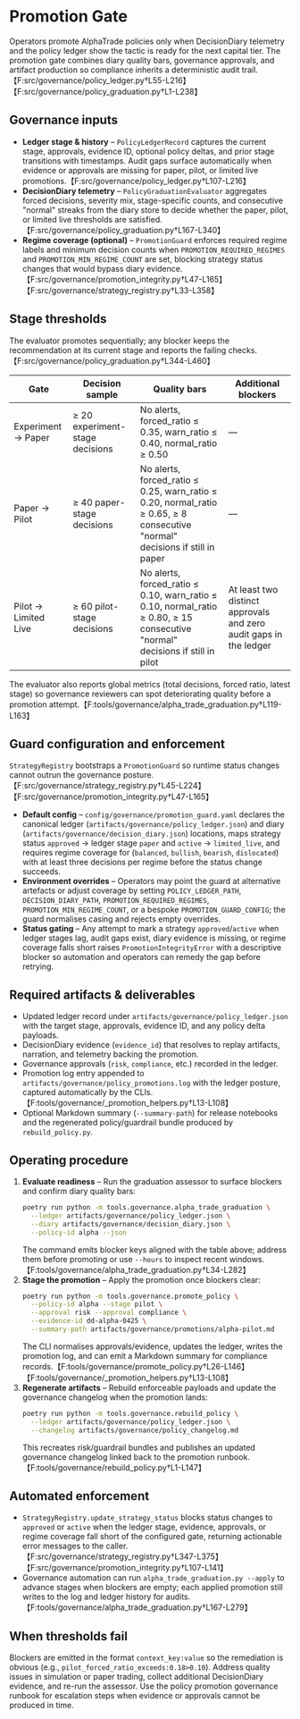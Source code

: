 # Promotion Gate

Operators promote AlphaTrade policies only when DecisionDiary telemetry and the
policy ledger show the tactic is ready for the next capital tier. The promotion
gate combines diary quality bars, governance approvals, and artifact
production so compliance inherits a deterministic audit trail.【F:src/governance/policy_ledger.py†L55-L216】【F:src/governance/policy_graduation.py†L1-L238】

## Governance inputs

* **Ledger stage & history** – `PolicyLedgerRecord` captures the current stage,
  approvals, evidence ID, optional policy deltas, and prior stage transitions
  with timestamps. Audit gaps surface automatically when evidence or approvals
  are missing for paper, pilot, or limited live promotions.【F:src/governance/policy_ledger.py†L107-L216】
* **DecisionDiary telemetry** – `PolicyGraduationEvaluator` aggregates forced
  decisions, severity mix, stage-specific counts, and consecutive "normal"
  streaks from the diary store to decide whether the paper, pilot, or limited
  live thresholds are satisfied.【F:src/governance/policy_graduation.py†L167-L340】
* **Regime coverage (optional)** – `PromotionGuard` enforces required regime
  labels and minimum decision counts when `PROMOTION_REQUIRED_REGIMES` and
  `PROMOTION_MIN_REGIME_COUNT` are set, blocking strategy status changes that
  would bypass diary evidence.【F:src/governance/promotion_integrity.py†L47-L165】【F:src/governance/strategy_registry.py†L33-L358】

## Stage thresholds

The evaluator promotes sequentially; any blocker keeps the recommendation at
its current stage and reports the failing checks.【F:src/governance/policy_graduation.py†L344-L460】

| Gate | Decision sample | Quality bars | Additional blockers |
| --- | --- | --- | --- |
| Experiment → Paper | ≥ 20 experiment-stage decisions | No alerts, forced_ratio ≤ 0.35, warn_ratio ≤ 0.40, normal_ratio ≥ 0.50 | — |
| Paper → Pilot | ≥ 40 paper-stage decisions | No alerts, forced_ratio ≤ 0.25, warn_ratio ≤ 0.20, normal_ratio ≥ 0.65, ≥ 8 consecutive "normal" decisions if still in paper | — |
| Pilot → Limited Live | ≥ 60 pilot-stage decisions | No alerts, forced_ratio ≤ 0.10, warn_ratio ≤ 0.10, normal_ratio ≥ 0.80, ≥ 15 consecutive "normal" decisions if still in pilot | At least two distinct approvals and zero audit gaps in the ledger |

The evaluator also reports global metrics (total decisions, forced ratio,
latest stage) so governance reviewers can spot deteriorating quality before a
promotion attempt.【F:tools/governance/alpha_trade_graduation.py†L119-L163】

## Guard configuration and enforcement

`StrategyRegistry` bootstraps a `PromotionGuard` so runtime status changes
cannot outrun the governance posture.【F:src/governance/strategy_registry.py†L45-L224】【F:src/governance/promotion_integrity.py†L47-L165】

* **Default config** – `config/governance/promotion_guard.yaml` declares the
  canonical ledger (`artifacts/governance/policy_ledger.json`) and diary
  (`artifacts/governance/decision_diary.json`) locations, maps strategy status
  `approved` → ledger stage `paper` and `active` → `limited_live`, and requires
  regime coverage for (`balanced`, `bullish`, `bearish`, `dislocated`) with at
  least three decisions per regime before the status change succeeds.
* **Environment overrides** – Operators may point the guard at alternative
  artefacts or adjust coverage by setting `POLICY_LEDGER_PATH`,
  `DECISION_DIARY_PATH`, `PROMOTION_REQUIRED_REGIMES`,
  `PROMOTION_MIN_REGIME_COUNT`, or a bespoke `PROMOTION_GUARD_CONFIG`; the
  guard normalises casing and rejects empty overrides.
* **Status gating** – Any attempt to mark a strategy `approved`/`active` when
  ledger stages lag, audit gaps exist, diary evidence is missing, or regime
  coverage falls short raises `PromotionIntegrityError` with a descriptive
  blocker so automation and operators can remedy the gap before retrying.

## Required artifacts & deliverables

* Updated ledger record under `artifacts/governance/policy_ledger.json` with
  the target stage, approvals, evidence ID, and any policy delta payloads.
* DecisionDiary evidence (`evidence_id`) that resolves to replay artifacts,
  narration, and telemetry backing the promotion.
* Governance approvals (`risk`, `compliance`, etc.) recorded in the ledger.
* Promotion log entry appended to `artifacts/governance/policy_promotions.log`
  with the ledger posture, captured automatically by the CLIs.【F:tools/governance/_promotion_helpers.py†L13-L108】
* Optional Markdown summary (`--summary-path`) for release notebooks and the
  regenerated policy/guardrail bundle produced by `rebuild_policy.py`.

## Operating procedure

1. **Evaluate readiness** – Run the graduation assessor to surface blockers and
   confirm diary quality bars:
   ```bash
   poetry run python -m tools.governance.alpha_trade_graduation \
     --ledger artifacts/governance/policy_ledger.json \
     --diary artifacts/governance/decision_diary.json \
     --policy-id alpha --json
   ```
   The command emits blocker keys aligned with the table above; address them
   before promoting or use `--hours` to inspect recent windows.【F:tools/governance/alpha_trade_graduation.py†L34-L282】
2. **Stage the promotion** – Apply the promotion once blockers clear:
   ```bash
   poetry run python -m tools.governance.promote_policy \
     --policy-id alpha --stage pilot \
     --approval risk --approval compliance \
     --evidence-id dd-alpha-0425 \
     --summary-path artifacts/governance/promotions/alpha-pilot.md
   ```
   The CLI normalises approvals/evidence, updates the ledger, writes the
   promotion log, and can emit a Markdown summary for compliance records.【F:tools/governance/promote_policy.py†L26-L146】【F:tools/governance/_promotion_helpers.py†L13-L108】
3. **Regenerate artifacts** – Rebuild enforceable payloads and update the
   governance changelog when the promotion lands:
   ```bash
   poetry run python -m tools.governance.rebuild_policy \
     --ledger artifacts/governance/policy_ledger.json \
     --changelog artifacts/governance/policy_changelog.md
   ```
   This recreates risk/guardrail bundles and publishes an updated governance
   changelog linked back to the promotion runbook.【F:tools/governance/rebuild_policy.py†L1-L147】

## Automated enforcement

* `StrategyRegistry.update_strategy_status` blocks status changes to `approved`
  or `active` when the ledger stage, evidence, approvals, or regime coverage
  fall short of the configured gate, returning actionable error messages to the
  caller.【F:src/governance/strategy_registry.py†L347-L375】【F:src/governance/promotion_integrity.py†L107-L141】
* Governance automation can run `alpha_trade_graduation.py --apply` to advance
  stages when blockers are empty; each applied promotion still writes to the log
  and ledger history for audits.【F:tools/governance/alpha_trade_graduation.py†L167-L279】

## When thresholds fail

Blockers are emitted in the format `context_key:value` so the remediation is
obvious (e.g., `pilot_forced_ratio_exceeds:0.18>0.10`). Address quality issues
in simulation or paper trading, collect additional DecisionDiary evidence, and
re-run the assessor. Use the policy promotion governance runbook for escalation
steps when evidence or approvals cannot be produced in time.
